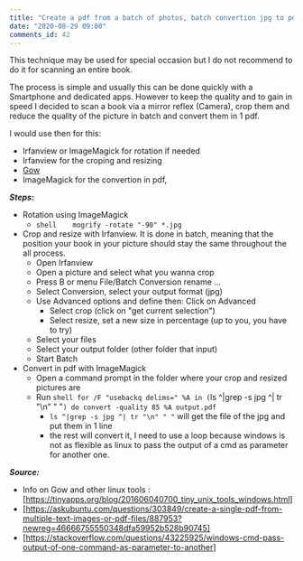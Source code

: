 ```yaml
---
title: "Create a pdf from a batch of photos, batch convertion jpg to pdf, scan a book with a camera"
date: "2020-08-29 09:00"
comments_id: 42
---
```


This technique may be used for special occasion but I do not recommend to do it for scanning an entire book.

The process is simple and usually this can be done quickly with a Smartphone and dedicated apps.
However to keep the quality and to gain in speed I decided to scan a book via a mirror reflex (Camera), crop them and reduce the quality of the picture in batch and convert them in 1 pdf.

I would use then for this:

- Irfanview or ImageMagick for rotation if needed
- Irfanview for the croping and resizing
- [Gow](https://github.com/bmatzelle/gow)
- ImageMagick for the convertion in pdf, 


__*Steps:*__

- Rotation using ImageMagick
	- `shell 	mogrify -rotate "-90" *.jpg`
- Crop and resize with Irfanview. It is done in batch, meaning that the position your book in your picture should stay the same throughout the all process.
	- Open Irfanview
	- Open a picture and select what you wanna crop
	- Press B or menu File/Batch Conversion rename ...
	- Select Conversion, select your output format (jpg)
	- Use Advanced options and define then: Click on Advanced
		- Select crop (click on "get current selection")
		- Select resize, set a new size in percentage (up to you, you have to try)
	- Select your files
	- Select your output folder (other folder that input)
	- Start Batch
- Convert in pdf with ImageMagick
	- Open a command prompt in the folder where your crop and resized pictures are
	- Run `shell for /F "usebackq delims=" %A in (`ls ^|grep -s jpg ^| tr "\n" " "`) do convert -quality 85 %A output.pdf
`
		- `ls ^|grep -s jpg ^| tr "\n" " "` will get the file of the jpg and put them in 1 line
		- the rest will convert it, I need to use a loop because windows is not as flexible as linux to pass the output of a cmd as parameter for another one.
	


__*Source:*__

- Info on Gow and other linux tools : [https://tinyapps.org/blog/201606040700_tiny_unix_tools_windows.html]
- [https://askubuntu.com/questions/303849/create-a-single-pdf-from-multiple-text-images-or-pdf-files/887953?newreg=46666755550348dfa59952b528b90745]
- [https://stackoverflow.com/questions/43225925/windows-cmd-pass-output-of-one-command-as-parameter-to-another]

